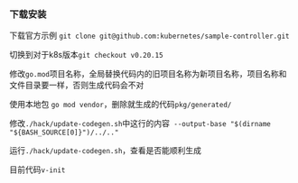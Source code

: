 ### 下载安装

下载官方示例 `git clone git@github.com:kubernetes/sample-controller.git`

切换到对于k8s版本`git checkout v0.20.15`

修改`go.mod`项目名称，全局替换代码内的旧项目名称为新项目名称，项目名称和文件目录要一样，否则生成代码会不对

使用本地包 `go mod vendor`，删除就生成的代码`pkg/generated/`

修改`./hack/update-codegen.sh`中这行的内容` --output-base "$(dirname "${BASH_SOURCE[0]}")/../.."`

运行`./hack/update-codegen.sh`，查看是否能顺利生成

目前代码`v-init`




